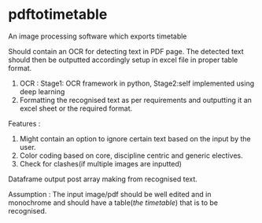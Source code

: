 # pdftotimetable
An image processing software which exports timetable

Should contain an OCR for detecting text in PDF page. The detected text should then be outputted accordingly setup in excel file in proper table format. 

1. OCR : Stage1: OCR framework in python, Stage2:self implemented using deep learning 
2. Formatting the recognised text as per requirements and outputting it an excel sheet or the required format.

Features :
1. Might contain an option to ignore certain text based on the input by the user. 
2. Color coding based on core, discipline centric and generic electives.
3. Check for clashes(if multiple images are inputted)

Dataframe output post array making from recognised text. 

Assumption : The input image/pdf should be well edited and in monochrome and should have a table(_the timetable_) that is to be recognised.
